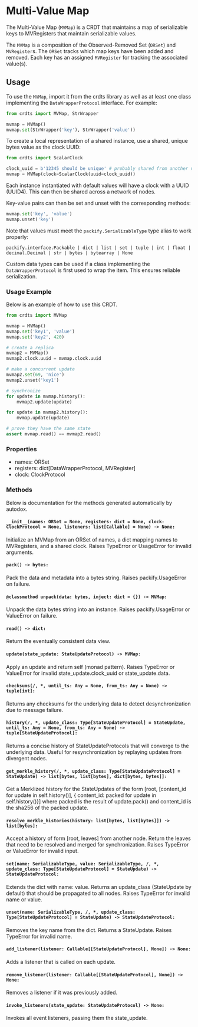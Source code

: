 # Multi-Value Map

The Multi-Value Map (`MVMap`) is a CRDT that maintains a map of serializable
keys to MVRegisters that maintain serializable values.

The `MVMap` is a composition of the Observed-Removed Set (`ORSet`) and
`MVRegister`s. The `ORSet` tracks which map keys have been added and removed.
Each key has an assigned `MVRegister` for tracking the associated value(s).

## Usage

To use the `MVMap`, import it from the crdts library as well as at least one
class implementing the `DataWrapperProtocol` interface. For example:

```python
from crdts import MVMap, StrWrapper

mvmap = MVMap()
mvmap.set(StrWrapper('key'), StrWrapper('value'))
```

To create a local representation of a shared instance, use a shared, unique
bytes value as the clock UUID:

```python
from crdts import ScalarClock

clock_uuid = b'12345 should be unique' # probably shared from another node
mvmap = MVMap(clock=ScalarClock(uuid=clock_uuid))
```

Each instance instantiated with default values will have a clock with a UUID
(UUID4). This can then be shared across a network of nodes.

Key-value pairs can then be set and unset with the corresponding methods:

```python
mvmap.set('key', 'value')
mvmap.unset('key')
```

Note that values must meet the `packify.SerializableType` type alias to work properly:

`packify.interface.Packable | dict | list | set | tuple | int | float | decimal.Decimal | str | bytes | bytearray | None`

Custom data types can be used if a class implementing the `DataWrapperProtocol`
is first used to wrap the item. This ensures reliable serialization.

### Usage Example

Below is an example of how to use this CRDT.

```python
from crdts import MVMap

mvmap = MVMap()
mvmap.set('key1', 'value')
mvmap.set('key2', 420)

# create a replica
mvmap2 = MVMap()
mvmap2.clock.uuid = mvmap.clock.uuid

# make a concurrent update
mvmap2.set(69, 'nice')
mvmap2.unset('key1')

# synchronize
for update in mvmap.history():
    mvmap2.update(update)

for update in mvmap2.history():
    mvmap.update(update)

# prove they have the same state
assert mvmap.read() == mvmap2.read()
```

### Properties

- names: ORSet
- registers: dict[DataWrapperProtocol, MVRegister]
- clock: ClockProtocol

### Methods

Below is documentation for the methods generated automatically by autodox.

#### `__init__(names: ORSet = None, registers: dict = None, clock: ClockProtocol = None, listeners: list[Callable] = None) -> None:`

Initialize an MVMap from an ORSet of names, a dict mapping names to MVRegisters,
and a shared clock. Raises TypeError or UsageError for invalid arguments.

#### `pack() -> bytes:`

Pack the data and metadata into a bytes string. Raises packify.UsageError on
failure.

#### `@classmethod unpack(data: bytes, inject: dict = {}) -> MVMap:`

Unpack the data bytes string into an instance. Raises packify.UsageError or
ValueError on failure.

#### `read() -> dict:`

Return the eventually consistent data view.

#### `update(state_update: StateUpdateProtocol) -> MVMap:`

Apply an update and return self (monad pattern). Raises TypeError or ValueError
for invalid state_update.clock_uuid or state_update.data.

#### `checksums(/, *, until_ts: Any = None, from_ts: Any = None) -> tuple[int]:`

Returns any checksums for the underlying data to detect desynchronization due to
message failure.

#### `history(/, *, update_class: Type[StateUpdateProtocol] = StateUpdate, until_ts: Any = None, from_ts: Any = None) -> tuple[StateUpdateProtocol]:`

Returns a concise history of StateUpdateProtocols that will converge to the
underlying data. Useful for resynchronization by replaying updates from
divergent nodes.

#### `get_merkle_history(/, *, update_class: Type[StateUpdateProtocol] = StateUpdate) -> list[bytes, list[bytes], dict[bytes, bytes]]:`

Get a Merklized history for the StateUpdates of the form [root, [content_id for
update in self.history()], { content_id: packed for update in self.history()}]
where packed is the result of update.pack() and content_id is the sha256 of the
packed update.

#### `resolve_merkle_histories(history: list[bytes, list[bytes]]) -> list[bytes]:`

Accept a history of form [root, leaves] from another node. Return the leaves
that need to be resolved and merged for synchronization. Raises TypeError or
ValueError for invalid input.

#### `set(name: SerializableType, value: SerializableType, /, *, update_class: Type[StateUpdateProtocol] = StateUpdate) -> StateUpdateProtocol:`

Extends the dict with name: value. Returns an update_class (StateUpdate by
default) that should be propagated to all nodes. Raises TypeError for invalid
name or value.

#### `unset(name: SerializableType, /, *, update_class: Type[StateUpdateProtocol] = StateUpdate) -> StateUpdateProtocol:`

Removes the key name from the dict. Returns a StateUpdate. Raises TypeError for
invalid name.

#### `add_listener(listener: Callable[[StateUpdateProtocol], None]) -> None:`

Adds a listener that is called on each update.

#### `remove_listener(listener: Callable[[StateUpdateProtocol], None]) -> None:`

Removes a listener if it was previously added.

#### `invoke_listeners(state_update: StateUpdateProtocol) -> None:`

Invokes all event listeners, passing them the state_update.
